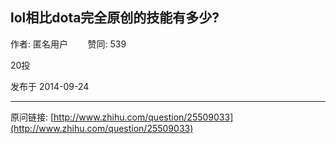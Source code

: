 ## lol相比dota完全原创的技能有多少?

作者: 匿名用户&nbsp;&nbsp;&nbsp;&nbsp;&nbsp;&nbsp;&nbsp;&nbsp;赞同: 539


20投



发布于 2014-09-24



---
原问链接: [http://www.zhihu.com/question/25509033](http://www.zhihu.com/question/25509033)
